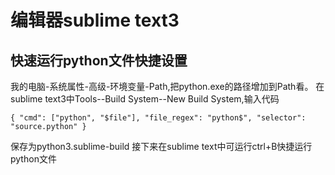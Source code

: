 # 编辑器sublime text3
## 快速运行python文件快捷设置
我的电脑-系统属性-高级-环境变量-Path,把python.exe的路径增加到Path看。
在sublime text3中Tools--Build System--New Build System,输入代码
```
{ "cmd": ["python", "$file"], "file_regex": "python$", "selector": "source.python" } 
```
保存为python3.sublime-build
接下来在sublime text中可运行ctrl+B快捷运行python文件